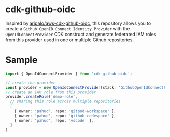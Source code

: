 # cdk-github-oidc

Inspired by [aripalo/aws-cdk-github-oidc](https://github.com/aripalo/aws-cdk-github-oidc), this repository allows you to create a `Github OpenID Connect Identity Provider` with the `OpenIdConnectProvider` CDK construct and generate federated IAM roles from this provider used in one or multiple Github repositories.

# Sample

```ts
import { OpenIdConnectProvider } from 'cdk-github-oidc';

// create the provider
const provider = new OpenIdConnectProvider(stack, 'GithubOpenIdConnectProvider')
// create an IAM role from this provider
provider.createRole('demo-role', 
  // sharing this role across multiple repositories
  [
    { owner: 'pahud', repo: 'gitpod-workspace' },
    { owner: 'pahud', repo: 'github-codespace' },
    { owner: 'pahud', repo: 'vscode' },
  ]
)
```